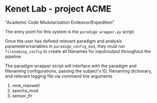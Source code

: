 # Kenet Lab - project ACME
"Academic Code Modularization Endeavor/Expedition"

The entry point for this system is the `paradigm_wrapper.py` script.

Once the user has defined relevant paradigm and analysis
parameters/variables in ``paradigm_config_mod``, they must run
`filenaming_config` to create all filenames for input/output
throughout the pipeline.

The paradigm wrapper script will interface with the paradigm and
filenaming configurations, passing the subject's ID, filenaming
dictionary, and relevant logging file via command line arguments
  1. mne_maxwell
  2. epochs_mod
  3. sensor_tfr
